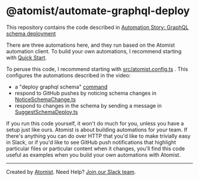 # @atomist/automate-graphql-deploy

This repository contains the code described in
 [Automation Story: GraphQL schema deployment](https://the-composition.com/automation-story-graphql-schema-deployment-7893eb55ed18)

There are three automations here, and they run based on the Atomist automation client.
To build your own automations, I recommend starting with [Quick Start](https://docs.atomist.com/quick-start/).

To peruse this code, I recommend starting with [src/atomist.config.ts](blob/master/src/atomist.config.ts) .
This configures the automations described in the video:

*  a "deploy graphql schema" [command](blob/master/src/graphql-schema/PushSchemaToNeo.ts)
*  respond to GitHub pushes by noticing schema changes in [NoticeSchemaChange.ts](blob/master/src/graphql-schema/Notice)
*  respond to changes in the schema by sending a message in [SuggestSchemaDeploy.ts](blob/master/src/graphql-schema/SuggestSchemaDeploy.ts)

If you run this code yourself, it won't do much for you, unless you have a setup just like ours. 
Atomist is about building automations for _your_ team. If there's anything you can do over HTTP that you'd like
to make trivially easy in Slack, or if you'd like to see 
GitHub push notifications that highlight particular files or particular content when it changes,
 you'll find this code useful as examples when you build your own automations with Atomist. 

---

Created by [Atomist][atomist].
Need Help?  [Join our Slack team][slack].

[atomist]: https://www.atomist.com/
[slack]: https://join.atomist.com
